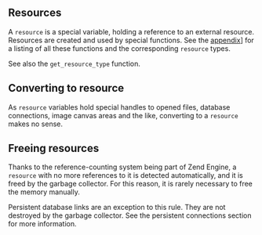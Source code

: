 
 
## Resources
 
 A `resource` is a special variable, holding a reference to an external resource. Resources are created and used by special functions. See the [appendix](resource)] for a listing of all these functions and the corresponding `resource` types. 
 
 See also the `get_resource_type` function. 
 
 
## Converting to resource
 
 As `resource` variables hold special handles to opened files, database connections, image canvas areas and the like, converting to a `resource` makes no sense. 
 
 
 
## Freeing resources
 
 Thanks to the reference-counting system being part of Zend Engine, a `resource` with no more references to it is detected automatically, and it is freed by the garbage collector. For this reason, it is rarely necessary to free the memory manually. 
 
<div class="note">
     
 Persistent database links are an exception to this rule. They are not destroyed by the garbage collector. See the persistent connections section for more information. 
 
</div>
 

